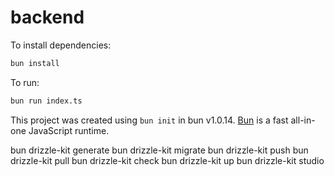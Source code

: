 # backend

To install dependencies:

```bash
bun install
```

To run:

```bash
bun run index.ts
```

This project was created using `bun init` in bun v1.0.14. [Bun](https://bun.sh) is a fast all-in-one JavaScript runtime.


bun drizzle-kit generate
bun drizzle-kit migrate
bun drizzle-kit push
bun drizzle-kit pull
bun drizzle-kit check
bun drizzle-kit up
bun drizzle-kit studio